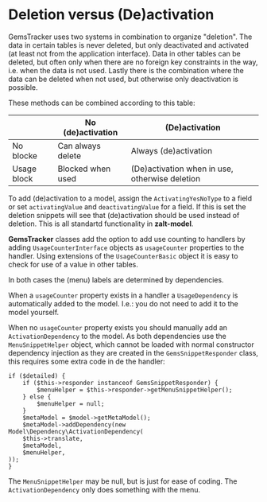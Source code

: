 # Deletion versus (De)activation

GemsTracker uses two systems in combination to organize "deletion". The data in certain tables is never deleted, but 
only deactivated and activated (at least not from the application interface). Data in other tables can be deleted, but 
often only when there are no foreign key constraints in the way, i.e. when the data is not used. Lastly there is
the combination where the data can be deleted when not used, but otherwise only deactivation is possible.

These methods can be combined according to this table: 

|             | No (de)activation | (De)activation                                 | 
|-------------|-------------------|------------------------------------------------|
| No blocke   | Can always delete | Always (de)activation                          |
| Usage block | Blocked when used | (De)activation when in use, otherwise deletion |

To add (de)activation to a model, assign the `ActivatingYesNoType` to a field or set `activatingValue` and 
`deactivatingValue` for a field. If this is set the deletion snippets will see that (de)activation should be used
instead of deletion. This is all standartd functionality in **zalt-model**.

**GemsTracker** classes add the option to add use counting to handlers by adding `UsageCounterInterface` objects
as `usageCounter` properties to the handler. Using extensions of the `UsageCounterBasic` object it is easy to 
check for use of a value in other tables.

In both cases the (menu) labels are determined by dependencies.

When a `usageCounter` property exists in a handler a `UsageDependency` is automatically added to the model. I.e.: 
you do not need to add it to the model yourself.

When no `usageCounter` property exists you should manually add an `ActivationDependency` to the model. As both
dependencies use the `MenuSnippetHelper` object, which cannot be loaded with normal constructor dependency injection
as they are created in the  `GemsSnippetResponder` class, this requires some extra code in de the handler:
```
if ($detailed) {
    if ($this->responder instanceof GemsSnippetResponder) {
        $menuHelper = $this->responder->getMenuSnippetHelper();
    } else {
        $menuHelper = null;
    }
    $metaModel = $model->getMetaModel();
    $metaModel->addDependency(new Model\Dependency\ActivationDependency(
    $this->translate,
    $metaModel,
    $menuHelper,
));
}
```

The `MenuSnippetHelper` may be null, but is just for ease of coding. The `ActivationDependency` only  does something 
with the menu.
